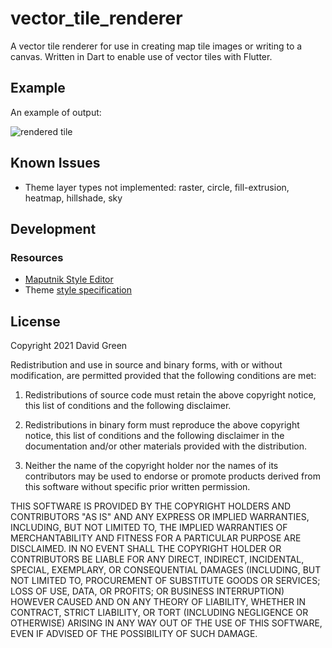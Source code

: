 # vector_tile_renderer

A vector tile renderer for use in creating map tile images or writing to a canvas.
Written in Dart to enable use of vector tiles with Flutter.

## Example

An example of output:

![rendered tile](https://raw.githubusercontent.com/greensopinion/dart-vector-tile-renderer/main/rendered-tile.png)

## Known Issues

* Theme layer types not implemented: raster, circle, fill-extrusion, heatmap, hillshade, sky

## Development

### Resources

* [Maputnik Style Editor](https://maputnik.github.io/)
* Theme [style specification](https://docs.mapbox.com/mapbox-gl-js/style-spec/)

## License

Copyright 2021 David Green

Redistribution and use in source and binary forms, with or without modification,
are permitted provided that the following conditions are met:

1. Redistributions of source code must retain the above copyright notice,
   this list of conditions and the following disclaimer.

2. Redistributions in binary form must reproduce the above copyright notice, 
   this list of conditions and the following disclaimer in the documentation
   and/or other materials provided with the distribution.

3. Neither the name of the copyright holder nor the names of its contributors
   may be used to endorse or promote products derived from this software without
   specific prior written permission.

THIS SOFTWARE IS PROVIDED BY THE COPYRIGHT HOLDERS AND CONTRIBUTORS "AS IS" AND ANY
EXPRESS OR IMPLIED WARRANTIES, INCLUDING, BUT NOT LIMITED TO, THE IMPLIED WARRANTIES
OF MERCHANTABILITY AND FITNESS FOR A PARTICULAR PURPOSE ARE DISCLAIMED. IN NO EVENT
SHALL THE COPYRIGHT HOLDER OR CONTRIBUTORS BE LIABLE FOR ANY DIRECT, INDIRECT,
INCIDENTAL, SPECIAL, EXEMPLARY, OR CONSEQUENTIAL DAMAGES (INCLUDING, BUT NOT LIMITED
TO, PROCUREMENT OF SUBSTITUTE GOODS OR SERVICES; LOSS OF USE, DATA, OR PROFITS; OR 
BUSINESS INTERRUPTION) HOWEVER CAUSED AND ON ANY THEORY OF LIABILITY, WHETHER IN CONTRACT, 
STRICT LIABILITY, OR TORT (INCLUDING NEGLIGENCE OR OTHERWISE) ARISING IN ANY WAY OUT
 OF THE USE OF THIS SOFTWARE, EVEN IF ADVISED OF THE POSSIBILITY OF SUCH DAMAGE.
